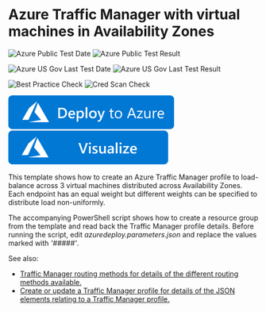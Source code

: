 # Azure Traffic Manager with virtual machines in Availability Zones

![Azure Public Test Date](https://azurequickstartsservice.blob.core.windows.net/badges/201-traffic-manager-vm-zones/PublicLastTestDate.svg)
![Azure Public Test Result](https://azurequickstartsservice.blob.core.windows.net/badges/201-traffic-manager-vm-zones/PublicDeployment.svg)

![Azure US Gov Last Test Date](https://azurequickstartsservice.blob.core.windows.net/badges/201-traffic-manager-vm-zones/FairfaxLastTestDate.svg)
![Azure US Gov Last Test Result](https://azurequickstartsservice.blob.core.windows.net/badges/201-traffic-manager-vm-zones/FairfaxDeployment.svg)

![Best Practice Check](https://azurequickstartsservice.blob.core.windows.net/badges/201-traffic-manager-vm-zones/BestPracticeResult.svg)
![Cred Scan Check](https://azurequickstartsservice.blob.core.windows.net/badges/201-traffic-manager-vm-zones/CredScanResult.svg)

[![Deploy To Azure](https://raw.githubusercontent.com/Azure/azure-quickstart-templates/master/1-CONTRIBUTION-GUIDE/images/deploytoazure.svg?sanitize=true)](https://portal.azure.com/#create/Microsoft.Template/uri/https%3A%2F%2Fraw.githubusercontent.com%2FAzure%2Fazure-quickstart-templates%2Fmaster%2F201-traffic-manager-vm-zones%2Fazuredeploy.json)  [![Visualize](https://raw.githubusercontent.com/Azure/azure-quickstart-templates/master/1-CONTRIBUTION-GUIDE/images/visualizebutton.svg?sanitize=true)](http://armviz.io/#/?load=https%3A%2F%2Fraw.githubusercontent.com%2FAzure%2Fazure-quickstart-templates%2Fmaster%2F201-traffic-manager-vm-zones%2Fazuredeploy.json)

This template shows how to create an Azure Traffic Manager profile to load-balance across 3 virtual machines distributed across Availability Zones. Each endpoint has an equal weight but different weights can be specified to distribute load non-uniformly.

The accompanying PowerShell script shows how to create a resource group from the template and read back the Traffic Manager profile details. Before running the script, edit *azuredeploy.parameters.json* and replace the values marked with *'#####'*.

See also:

- <a href="https://azure.microsoft.com/en-us/documentation/articles/traffic-manager-routing-methods/">Traffic Manager routing methods for details of the different routing methods available.
- <a href="https://msdn.microsoft.com/en-us/library/azure/mt163581.aspx">Create or update a Traffic Manager profile for details of the JSON elements relating to a Traffic Manager profile.



